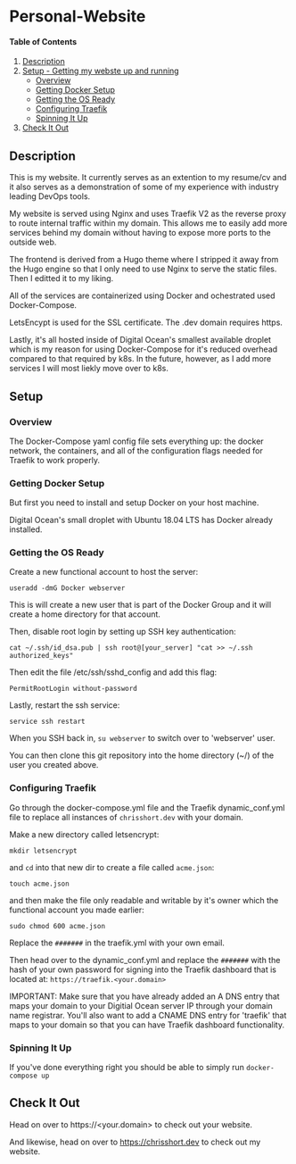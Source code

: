 # Personal-Website

#### Table of Contents

1. [Description](#description)
2. [Setup - Getting my webste up and running](#setup)
    - [Overview](#overview)
    - [Getting Docker Setup](#getting-docker-setup)
    - [Getting the OS Ready](#getting-the-os-ready)
    - [Configuring Traefik](#configuring-traefik)
    - [Spinning It Up](#spinning-it-up)
3. [Check It Out](#check-it-out)

## Description

This is my website. It currently serves as an extention to my resume/cv and it also serves as a demonstration of some of my experience with industry leading DevOps tools. 

My website is served using Nginx and uses Traefik V2 as the reverse proxy to route internal traffic within my domain. This allows me to easily add more services behind my domain without having to expose more ports to the outside web. 

The frontend is derived from a Hugo theme where I stripped it away from the Hugo engine so that I only need to use Nginx to serve the static files. Then I editted it to my liking.

All of the services are containerized using Docker and ochestrated used Docker-Compose.

LetsEncypt is used for the SSL certificate. The .dev domain requires https.

Lastly, it's all hosted inside of Digital Ocean's smallest available droplet which is my reason for using Docker-Compose for it's reduced overhead compared to that required by k8s. In the future, however, as I add more services I will most liekly move over to k8s.

## Setup

### Overview

The Docker-Compose yaml config file sets everything up: the docker network, the containers, and all of the configuration flags needed for Traefik to work properly.

### Getting Docker Setup

But first you need to install and setup Docker on your host machine.

Digital Ocean's small droplet with Ubuntu 18.04 LTS has Docker already installed.

### Getting the OS Ready

Create a new functional account to host the server:

```
useradd -dmG Docker webserver
```
This is will create a new user that is part of the Docker Group and it will create a home directory for that account.


Then, disable root login by setting up SSH key authentication:

```
cat ~/.ssh/id_dsa.pub | ssh root@[your_server] "cat >> ~/.ssh authorized_keys"
```

Then edit the file /etc/ssh/sshd_config and add this flag:
```
PermitRootLogin without-password
```

Lastly, restart the ssh service:
```
service ssh restart
```

When you SSH back in, `su webserver` to switch over to 'webserver' user.

You can then clone this git repository into the home directory (~/) of the user you created above.

### Configuring Traefik

Go through the docker-compose.yml file and the Traefik dynamic_conf.yml file to replace all instances of `chrisshort.dev` with your domain.

Make a new directory called letsencrypt:
```
mkdir letsencrypt
```
and `cd` into that new dir to create a file called `acme.json`:
```
touch acme.json
```
and then make the file only readable and writable by it's owner which the functional account you made earlier:
```
sudo chmod 600 acme.json
```

Replace the `#######` in the traefik.yml with your own email.

Then head over to the dynamic_conf.yml and replace the `#######` with the hash of your own password for signing into the Traefik dashboard that is located at: `https://traefik.<your.domain>`

IMPORTANT: Make sure that you have already added an A DNS entry that maps your domain to your Digitial Ocean server IP through your domain name registrar. You'll also want to add a CNAME DNS entry for 'traefik' that maps to your domain so that you can have Traefik dashboard functionality.

### Spinning It Up

If you've done everything right you should be able to simply run `docker-compose up`


## Check It Out

Head on over to https://<your.domain> to check out your website.


And likewise, head on over to https://chrisshort.dev to check out my website.



